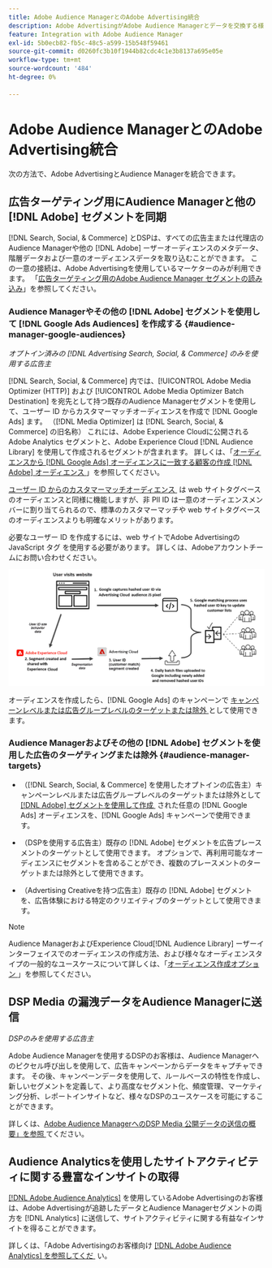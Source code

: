 ```yaml
---
title: Adobe Audience ManagerとのAdobe Advertising統合
description: Adobe AdvertisingがAdobe Audience Managerとデータを交換する様々な方法について説明します。
feature: Integration with Adobe Audience Manager
exl-id: 5b0ecb82-fb5c-48c5-a599-15b548f59461
source-git-commit: d0260fc3b10f1944b82cdc4c1e3b8137a695e05e
workflow-type: tm+mt
source-wordcount: '484'
ht-degree: 0%

---
```


# Adobe Audience ManagerとのAdobe Advertising統合

次の方法で、Adobe AdvertisingとAudience Managerを統合できます。

## 広告ターゲティング用にAudience Managerと他の [!DNL Adobe] セグメントを同期

[!DNL Search, Social, & Commerce] とDSPは、すべての広告主または代理店のAudience Managerや他の [!DNL Adobe] ーザーオーディエンスのメタデータ、階層データおよび一意のオーディエンスデータを取り込むことができます。 この一意の接続は、Adobe Advertisingを使用しているマーケターのみが利用できます。 「[&#x200B; 広告ターゲティング用のAdobe Audience Manager セグメントの読み込み &#x200B;](/help/integrations/audience-manager/import-audiences.md)」を参照してください。

### Audience Managerやその他の [!DNL Adobe] セグメントを使用して [!DNL Google Ads Audiences] を作成する {#audience-manager-google-audiences}

*オプトイン済みの [!DNL Advertising Search, Social, & Commerce] のみを使用する広告主*

[!DNL Search, Social, & Commerce] 内では、[!UICONTROL Adobe Media Optimizer (HTTP)] および [!UICONTROL Adobe Media Optimizer Batch Destination] を宛先として持つ既存のAudience Managerセグメントを使用して、ユーザー ID からカスタマーマッチオーディエンスを作成で [!DNL Google Ads] ます。 （[!DNL Media Optimizer] は [!DNL Search, Social, & Commerce] の旧名称） これには、Adobe Experience Cloudに公開されるAdobe Analytics セグメントと、Adobe Experience Cloud [!DNL Audience Library] を使用して作成されるセグメントが含まれます。 詳しくは、「[&#x200B; オーディエンスから  [!DNL Google Ads]  オーディエンスに一致する顧客の作成  [!DNL Adobe]  オーディエンス &#x200B;](/help/search-social-commerce/campaign-management/campaigns/google-audience-from-adobe-audience.md)」を参照してください。

[&#x200B; ユーザー ID からのカスタマーマッチオーディエンス &#x200B;](https://support.google.com/google-ads/answer/9199250) は web サイトタグベースのオーディエンスと同様に機能しますが、非 PII ID は一意のオーディエンスメンバーに割り当てられるので、標準のカスタマーマッチや web サイトタグベースのオーディエンスよりも明確なメリットがあります。

必要なユーザー ID を作成するには、web サイトでAdobe AdvertisingのJavaScript タグ <!-- with a user ID parameter --> を使用する必要があります。 詳しくは、Adobeアカウントチームにお問い合わせください。

![&#x200B; セグメント作成プロセス &#x200B;](/help/integrations/assets/ad_search_user_id_pic.png)

オーディエンスを作成したら、[!DNL Google Ads] のキャンペーンで [&#x200B; キャンペーンレベルまたは広告グループレベルのターゲットまたは除外 &#x200B;](#audience-manager-targets) として使用できます。

### Audience Managerおよびその他の [!DNL Adobe] セグメントを使用した広告のターゲティングまたは除外 {#audience-manager-targets}

* （[!DNL Search, Social, & Commerce] を使用したオプトインの広告主）キャンペーンレベルまたは広告グループレベルのターゲットまたは除外として [&#x200B; [!DNL Adobe]  セグメントを使用して作成 &#x200B;](#audience-manager-google-audiences) された任意の [!DNL Google Ads] オーディエンスを、[!DNL Google Ads] キャンペーンで使用できます。

* （DSPを使用する広告主）既存の [!DNL Adobe] セグメントを広告プレースメントのターゲットとして使用できます。 オプションで、再利用可能なオーディエンスにセグメントを含めることができ、複数のプレースメントのターゲットまたは除外として使用できます。

* （Advertising Creativeを持つ広告主）既存の [!DNL Adobe] セグメントを、広告体験における特定のクリエイティブのターゲットとして使用できます。

>[!NOTE]
>
>Audience ManagerおよびExperience Cloud[!DNL Audience Library] ーザーインターフェイスでのオーディエンスの作成方法、および様々なオーディエンスタイプの一般的なユースケースについて詳しくは、「[&#x200B; オーディエンス作成オプション &#x200B;](https://experienceleague.adobe.com/docs/experience-cloud-kcs/kbarticles/KA-16471.html?lang=ja)」を参照してください。

## DSP Media の漏洩データをAudience Managerに送信

*DSPのみを使用する広告主*

Adobe Audience Managerを使用するDSPのお客様は、Audience Managerへのピクセル呼び出しを使用して、広告キャンペーンからデータをキャプチャできます。 その後、キャンペーンデータを使用して、ルールベースの特性を作成し、新しいセグメントを定義して、より高度なセグメント化、頻度管理、マーケティング分析、レポートインサイトなど、様々なDSPのユースケースを可能にすることができます。

詳しくは、[Adobe Audience ManagerへのDSP Media 公開データの送信の概要」を参照 &#x200B;](/help/integrations/audience-manager/media-data-integration/overview.md) てください。

## Audience Analyticsを使用したサイトアクティビティに関する豊富なインサイトの取得

[[!DNL Adobe Audience Analytics]](https://experienceleague.adobe.com/docs/analytics/integration/audience-analytics/mc-audiences-aam.html?lang=ja) を使用しているAdobe Advertisingのお客様は、Adobe Advertisingが追跡したデータとAudience Managerセグメントの両方を [!DNL Analytics] に送信して、サイトアクティビティに関する有益なインサイトを得ることができます。

詳しくは、「Adobe Advertisingのお客様向け [[!DNL Adobe Audience Analytics]  を参照してくだ &#x200B;](/help/integrations/audience-manager/audience-analytics.md) い。
